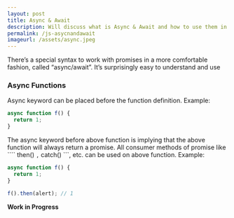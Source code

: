 ```yaml
---
layout: post
title: Async & Await
description: Will discuss what is Async & Await and how to use them in JavaScript
permalink: /js-asycnandawait
imageurl: /assets/async.jpeg
---
```



There’s a special syntax to work with promises in a more comfortable fashion, called “async/await”. It’s surprisingly easy to understand and use

### Async Functions

Async keyword can be placed before the function definition. Example:
```js
async function f() {
  return 1;
}
```

The async keyword before above function is implying that the above function will always return a promise. All consumer methods of promise like ```` then() ``` , ``` catch() ```, etc. can be used on above function. Example:
```js
async function f() {
  return 1;
}

f().then(alert); // 1
```


**Work in Progress**